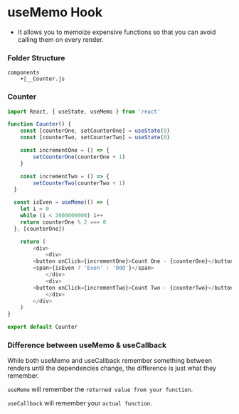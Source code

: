 #   useMemo Hook

-   It allows you to memoize expensive functions so that you can avoid calling them on every render.

### Folder Structure
```
components
    +|__Counter.js
```

### Counter
```js
import React, { useState, useMemo } from 'react'

function Counter() {
	const [counterOne, setCounterOne] = useState(0)
	const [counterTwo, setCounterTwo] = useState(0)

	const incrementOne = () => {
		setCounterOne(counterOne + 1)
	}

	const incrementTwo = () => {
		setCounterTwo(counterTwo + 1)
  }

  const isEven = useMemo(() => {
    let i = 0
    while (i < 2000000000) i++
    return counterOne % 2 === 0
  }, [counterOne])

	return (
		<div>
			<div>
        <button onClick={incrementOne}>Count One - {counterOne}</button>
        <span>{isEven ? 'Even' : 'Odd'}</span>
			</div>
			<div>
        <button onClick={incrementTwo}>Count Two - {counterTwo}</button>
			</div>
		</div>
	)
}

export default Counter
```

### Difference between useMemo & useCallback

While both useMemo and useCallback remember something between renders until the dependencies change, the difference is just what they remember.

`useMemo` will remember the `returned value from your function`.

`useCallback` will remember your `actual function`.

